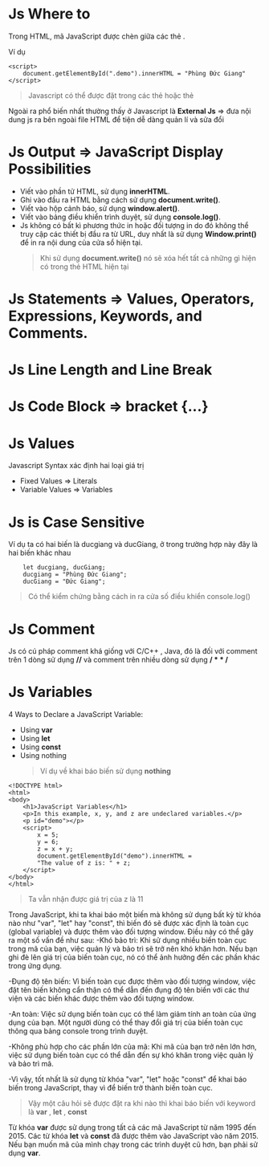 # Js Where to

Trong HTML, mã JavaScript được chèn giữa các thẻ <script> và </script>.

Ví dụ

```
<script>
    document.getElementById(".demo").innerHTML = "Phùng Đức Giang"
</script>
```

> Javascript có thể được đặt trong các thẻ <head> hoặc thẻ <body>

Ngoài ra phổ biến nhất thường thấy ở Javascript là **External Js** => đưa nội dung js ra bên ngoài file HTML để tiện dễ dàng quản lí và sửa đổi

# Js Output => JavaScript Display Possibilities

- Viết vào phần tử HTML, sử dụng **innerHTML**.
- Ghi vào đầu ra HTML bằng cách sử dụng **document.write()**.
- Viết vào hộp cảnh báo, sử dụng **window.alert()**.
- Viết vào bảng điều khiển trình duyệt, sử dụng **console.log()**.
- Js không có bất kì phương thức in hoặc đối tượng in do đó không thể truy cập các thiết bị đầu ra từ URL, duy nhất là sử dụng **Window.print()** để in ra nội dung của cửa sổ hiện tại.
  > Khi sử dụng **document.write()** nó sẽ xóa hết tất cả những gì hiện có trong thẻ HTML hiện tại

# Js Statements => Values, Operators, Expressions, Keywords, and Comments.

# Js Line Length and Line Break

# Js Code Block => bracket {...}

# Js Values

Javascript Syntax xác định hai loại giá trị

- Fixed Values => Literals
- Variable Values => Variables

# Js is Case Sensitive

Ví dụ ta có hai biến là ducgiang và ducGiang, ở trong trường hợp này đây là hai biến khác nhau

```
    let ducgiang, ducGiang;
    ducgiang = "Phùng Đức Giang";
    ducGiang = "Đức Giang";
```

> Có thể kiểm chứng bằng cách in ra cửa số điều khiển console.log()

# Js Comment

Js có cú pháp comment khá giống với C/C++ , Java, đó là đối với comment trên 1 dòng sử dụng **//** và comment trên nhiều dòng sử dụng **/ \* \* /**

# Js Variables

4 Ways to Declare a JavaScript Variable:

- Using **var**
- Using **let**
- Using **const**
- Using nothing
  > Ví dụ về khai báo biến sử dụng **nothing**

```
<!DOCTYPE html>
<html>
<body>
    <h1>JavaScript Variables</h1>
    <p>In this example, x, y, and z are undeclared variables.</p>
    <p id="demo"></p>
    <script>
        x = 5;
        y = 6;
        z = x + y;
        document.getElementById("demo").innerHTML =
        "The value of z is: " + z;
    </script>
</body>
</html>
```

> Ta vẫn nhận được giá trị của z là 11

Trong JavaScript, khi ta khai báo một biến mà không sử dụng bất kỳ từ khóa nào như "var", "let" hay "const", thì biến đó sẽ được xác định là toàn cục (global variable) và được thêm vào đối tượng window. Điều này có thể gây ra một số vấn đề như sau:
-Khó bảo trì: Khi sử dụng nhiều biến toàn cục trong mã của bạn, việc quản lý và bảo trì sẽ trở nên khó khăn hơn. Nếu bạn ghi đè lên giá trị của biến toàn cục, nó có thể ảnh hưởng đến các phần khác trong ứng dụng.

-Đụng độ tên biến: Vì biến toàn cục được thêm vào đối tượng window, việc đặt tên biến không cẩn thận có thể dẫn đến đụng độ tên biến với các thư viện và các biến khác được thêm vào đối tượng window.

-An toàn: Việc sử dụng biến toàn cục có thể làm giảm tính an toàn của ứng dụng của bạn. Một người dùng có thể thay đổi giá trị của biến toàn cục thông qua bảng console trong trình duyệt.

-Không phù hợp cho các phần lớn của mã: Khi mã của bạn trở nên lớn hơn, việc sử dụng biến toàn cục có thể dẫn đến sự khó khăn trong việc quản lý và bảo trì mã.

-Vì vậy, tốt nhất là sử dụng từ khóa "var", "let" hoặc "const" để khai báo biến trong JavaScript, thay vì để biến trở thành biến toàn cục.

> Vậy một câu hỏi sẽ được đặt ra khi nào thì khai báo biến với keyword là **var** , **let** , **const**

Từ khóa **var** được sử dụng trong tất cả các mã JavaScript từ năm 1995 đến 2015. Các từ khóa **let** và **const** đã được thêm vào JavaScript vào năm 2015. Nếu bạn muốn mã của mình chạy trong các trình duyệt cũ hơn, bạn phải sử dụng **var**.
